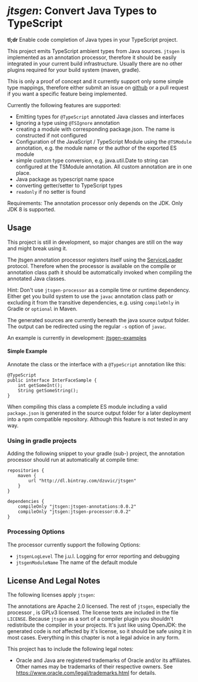 # _jtsgen_: Convert Java Types to TypeScript

**tl;dr** Enable code completion of Java types in your TypeScript project.

This project emits TypeScript ambient types from Java sources.
`jtsgen` is implemented as an annotation processor, therefore it should be
easily integrated in your current build infrastructure. Usually there
are no other plugins required for your build system (maven, gradle).

This is only a proof of concept and it currently support only some simple
type mappings, therefore either submit an issue on [github](https://github.com/dzuvic/jtsgen/issues)
or a pull request if you want a specific feature being implemented.

Currently the following features are supported:

* Emitting types for `@TypeScript` annotated Java classes and interfaces
* Ignoring a type using `@TSIgnore` annotation
* creating a module with corresponding package.json. The name is constructed
  if not configured
* Configuration of the JavaScript / TypeScript Module using the `@TSModule`
  annotation, e.g. the module name or the author of the exported ES module
* simple custom type conversion, e.g. java.util.Date to string can configured
  at the TSModule annotation. All custom annotation are in one place.
* Java package as typescript name space
* converting getter/setter to TypeScript types
* `readonly` if no setter is found


Requirements: The annotation processor only depends on the JDK. Only JDK 8
is supported.

## Usage

This project is still in development, so major changes are still on the
way and might break using it.


The jtsgen annotation processor registers itself using the
[ServiceLoader](http://docs.oracle.com/javase/8/docs/api/java/util/ServiceLoader.html)
protocol. Therefore when the processor is available on the compile or
annotation class path it should be automatically invoked when compiling
the annotated Java classes.

Hint: Don't use `jtsgen-processor` as a compile time or runtime dependency.
Either get you build system to use the `javac` annotation class path or
excluding it from the transitive dependencies, e.g. using
`compileOnly` in Gradle or `optional` in Maven.

The generated sources are currently beneath the java source output folder.
The output can be redirected using the regular `-s` option of `javac`.

An example is currently in development: [jtsgen-examples](https://github.com/dzuvic/jtsgen-example)

#### Simple Example

Annotate the class or the interface with a `@TypeScript` annotation like this:

````
@TypeScript
public interface InterFaceSample {
    int getSomeInt();
    String getSomeString();
}
````

When compiling this class a complete ES module including a valid `package.json`
is generated in the source output folder for a later deployment into
a npm compatible repository. Although this feature is not tested in any way.

### Using in gradle projects

Adding the following snippet to your gradle (sub-) project, the annotation
processor should run at automatically at compile time:

````
repositories {
    maven {
        url "http://dl.bintray.com/dzuvic/jtsgen"
    }
}

dependencies {
    compileOnly "jtsgen:jtsgen-annotations:0.0.2"
    compileOnly "jtsgen:jtsgen-processor:0.0.2"
}
````

### Processing Options

The processor currently support the following Options:

* `jtsgenLogLevel` The j.u.l. Logging for error reporting and debugging
* `jtsgenModuleName` The name of the default module


## License And Legal Notes

The following licenses apply `jtsgen`:

The annotations are Apache 2.0 licensed. The rest of `jtsgen`,
especially the processor , is GPLv3 licensed. The license texts are
included in the file `LICENSE`. Because `jtsgen` as a sort of a compiler
plugin you shouldn't redistribute the compiler in your projects. It's
just like using OpenJDK: the generated code is *not* affected by
it's license, so it should be safe using it in most cases. Everything in
this chapter is not a legal advice in any form.

This project has to include the following legal notes:

* Oracle and Java are registered trademarks of Oracle and/or its affiliates.
  Other names may be trademarks of their respective owners. See
  https://www.oracle.com/legal/trademarks.html for details.


